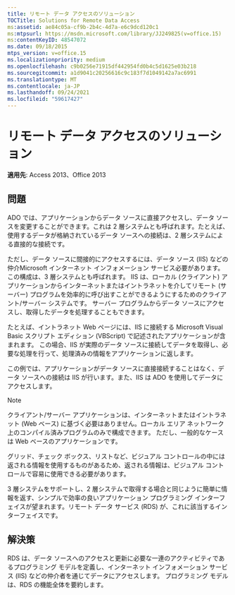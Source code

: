 ```yaml
---
title: リモート データ アクセスのソリューション
TOCTitle: Solutions for Remote Data Access
ms:assetid: ae84c05a-cf9b-2b4c-4d7a-e6c9dcd120c1
ms:mtpsurl: https://msdn.microsoft.com/library/JJ249825(v=office.15)
ms:contentKeyID: 48547072
ms.date: 09/18/2015
mtps_version: v=office.15
ms.localizationpriority: medium
ms.openlocfilehash: c9b0256e71915df442954fd0b4c5d1625e03b218
ms.sourcegitcommit: a1d9041c20256616c9c183f7d1049142a7ac6991
ms.translationtype: MT
ms.contentlocale: ja-JP
ms.lasthandoff: 09/24/2021
ms.locfileid: "59617427"
---
```

# <a name="solutions-for-remote-data-access"></a>リモート データ アクセスのソリューション

**適用先**: Access 2013、Office 2013

## <a name="the-issue"></a>問題

ADO では、アプリケーションからデータ ソースに直接アクセスし、データ ソースを変更することができます。これは 2 層システムとも呼ばれます。たとえば、使用するデータが格納されているデータ ソースへの接続は、2 層システムによる直接的な接続です。

ただし、データ ソースに間接的にアクセスするには、データ ソース (IIS) などの仲介Microsoft インターネット インフォメーション サービス必要があります。 この構成は、3 層システムとも呼ばれます。 IIS は、ローカル (クライアント) アプリケーションからインターネットまたはイントラネットを介してリモート (サーバー) プログラムを効率的に呼び出すことができるようにするためのクライアント/サーバー システムです。 サーバー プログラムからデータ ソースにアクセスし、取得したデータを処理することもできます。

たとえば、イントラネット Web ページには、IIS に接続する Microsoft Visual Basic スクリプト エディション (VBScript) で記述されたアプリケーションが含まれます。 この場合、IIS が実際のデータ ソースに接続してデータを取得し、必要な処理を行って、処理済みの情報をアプリケーションに返します。

この例では、アプリケーションがデータ ソースに直接接続することはなく、データ ソースへの接続は IIS が行います。また、IIS は ADO を使用してデータにアクセスします。

> [!NOTE]
> クライアント/サーバー アプリケーションは、インターネットまたはイントラネット (Web ベース) に基づく必要はありません。ローカル エリア ネットワーク上のコンパイル済みプログラムのみで構成できます。 ただし、一般的なケースは Web ベースのアプリケーションです。

グリッド、チェック ボックス、リストなど、ビジュアル コントロールの中には返される情報を使用するものがあるため、返される情報は、ビジュアル コントロールで容易に使用できる必要があります。

3 層システムをサポートし、2 層システムで取得する場合と同じように簡単に情報を返す、シンプルで効率の良いアプリケーション プログラミング インターフェイスが望まれます。リモート データ サービス (RDS) が、これに該当するインターフェイスです。

## <a name="the-solution"></a>解決策

RDS は、データ ソースへのアクセスと更新に必要な一連のアクティビティであるプログラミング モデルを定義し、インターネット インフォメーション サービス (IIS) などの仲介者を通じてデータにアクセスします。 プログラミング モデルは、RDS の機能全体を要約します。

